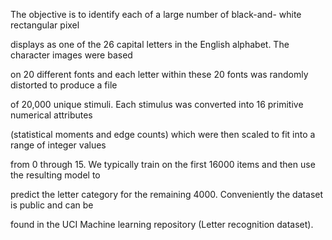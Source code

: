 The objective is to identify each of a large number of black-and- white rectangular pixel

displays as one of the 26 capital letters in the English alphabet. The character images were based

on 20 different fonts and each letter within these 20 fonts was randomly distorted to produce a file

of 20,000 unique stimuli. Each stimulus was converted into 16 primitive numerical attributes

(statistical moments and edge counts) which were then scaled to fit into a range of integer values

from 0 through 15. We typically train on the first 16000 items and then use the resulting model to

predict the letter category for the remaining 4000. Conveniently the dataset is public and can be

found in the UCI Machine learning repository (Letter recognition dataset).
